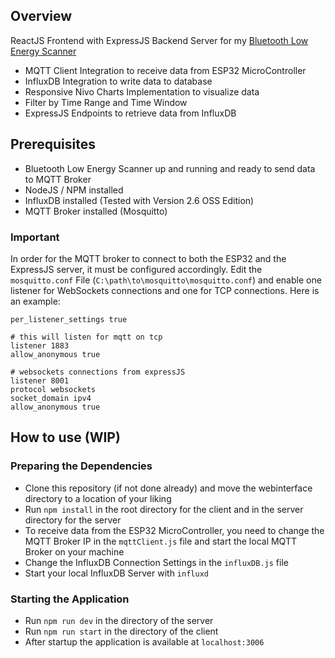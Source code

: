 ## Overview
ReactJS Frontend with ExpressJS Backend Server for my [Bluetooth Low Energy Scanner](https://github.com/jutnhbr/dln-ble-scanner-for-room-utilization) 
- MQTT Client Integration to receive data from ESP32 MicroController
- InfluxDB Integration to write data to database
- Responsive Nivo Charts Implementation to visualize data
- Filter by Time Range and Time Window
- ExpressJS Endpoints to retrieve data from InfluxDB

## Prerequisites
- Bluetooth Low Energy Scanner up and running and ready to send data to MQTT Broker
- NodeJS / NPM installed
- InfluxDB installed (Tested with Version 2.6 OSS Edition)
- MQTT Broker installed (Mosquitto)

### Important
In order for the MQTT broker to connect to both the ESP32 and the ExpressJS server, it must be configured accordingly. Edit the `mosquitto.conf` File
(`C:\path\to\mosquitto\mosquitto.conf`) and enable one listener for WebSockets connections and one for TCP connections. Here is an example:
```
per_listener_settings true

# this will listen for mqtt on tcp
listener 1883
allow_anonymous true

# websockets connections from expressJS
listener 8001
protocol websockets
socket_domain ipv4
allow_anonymous true
```


## How to use (WIP)
### Preparing the Dependencies
- Clone this repository (if not done already) and move the webinterface directory to a location of your liking
- Run `npm install` in the root directory for the client and in the server directory for the server
- To receive data from the ESP32 MicroController, you need to change the MQTT Broker IP in the `mqttClient.js` file and 
start the local MQTT Broker on your machine
- Change the InfluxDB Connection Settings in the `influxDB.js` file
- Start your local InfluxDB Server with `influxd` 
### Starting the Application
- Run `npm run dev` in the directory of the server
- Run `npm run start` in the directory of the client
- After startup the application is available at `localhost:3006`
